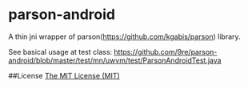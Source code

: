 parson-android
==============

A thin jni wrapper of parson(https://github.com/kgabis/parson) library.

See basical usage at test class:
https://github.com/9re/parson-android/blob/master/test/mn/uwvm/test/ParsonAndroidTest.java

##License
[The MIT License (MIT)](http://opensource.org/licenses/mit-license.php)